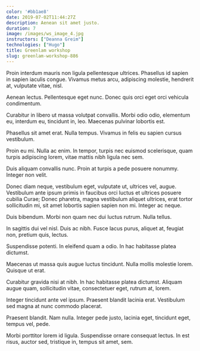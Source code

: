 ```yaml
---
color: '#bb1ae8'
date: 2019-07-02T11:44:27Z
description: Aenean sit amet justo.
duration: 7
image: /images/ws_image_4.jpg
instructors: ["Deanna Greim"]
technologies: ["Hugo"]
title: Greenlam workshop
slug: greenlam-workshop-886
---
```

Proin interdum mauris non ligula pellentesque ultrices. Phasellus id sapien in sapien iaculis congue. Vivamus metus arcu, adipiscing molestie, hendrerit at, vulputate vitae, nisl.

Aenean lectus. Pellentesque eget nunc. Donec quis orci eget orci vehicula condimentum.

Curabitur in libero ut massa volutpat convallis. Morbi odio odio, elementum eu, interdum eu, tincidunt in, leo. Maecenas pulvinar lobortis est.

Phasellus sit amet erat. Nulla tempus. Vivamus in felis eu sapien cursus vestibulum.

Proin eu mi. Nulla ac enim. In tempor, turpis nec euismod scelerisque, quam turpis adipiscing lorem, vitae mattis nibh ligula nec sem.

Duis aliquam convallis nunc. Proin at turpis a pede posuere nonummy. Integer non velit.

Donec diam neque, vestibulum eget, vulputate ut, ultrices vel, augue. Vestibulum ante ipsum primis in faucibus orci luctus et ultrices posuere cubilia Curae; Donec pharetra, magna vestibulum aliquet ultrices, erat tortor sollicitudin mi, sit amet lobortis sapien sapien non mi. Integer ac neque.

Duis bibendum. Morbi non quam nec dui luctus rutrum. Nulla tellus.

In sagittis dui vel nisl. Duis ac nibh. Fusce lacus purus, aliquet at, feugiat non, pretium quis, lectus.

Suspendisse potenti. In eleifend quam a odio. In hac habitasse platea dictumst.

Maecenas ut massa quis augue luctus tincidunt. Nulla mollis molestie lorem. Quisque ut erat.

Curabitur gravida nisi at nibh. In hac habitasse platea dictumst. Aliquam augue quam, sollicitudin vitae, consectetuer eget, rutrum at, lorem.

Integer tincidunt ante vel ipsum. Praesent blandit lacinia erat. Vestibulum sed magna at nunc commodo placerat.

Praesent blandit. Nam nulla. Integer pede justo, lacinia eget, tincidunt eget, tempus vel, pede.

Morbi porttitor lorem id ligula. Suspendisse ornare consequat lectus. In est risus, auctor sed, tristique in, tempus sit amet, sem.
